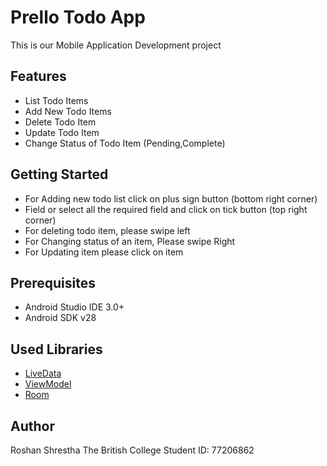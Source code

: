 # Prello Todo App
This is our Mobile Application Development project 
## Features
* List Todo Items
* Add New Todo Items 
* Delete Todo Item
* Update Todo Item
* Change Status of Todo Item (Pending,Complete)

## Getting Started
* For Adding new todo list click on plus sign button (bottom right corner)
* Field or select all the required field and click on tick button (top right corner)
* For deleting todo item, please swipe left
* For Changing status of an item, Please swipe Right
* For Updating item please click on item
## Prerequisites
*   Android Studio IDE 3.0+
*   Android SDK v28
## Used Libraries
*   [LiveData](https://developer.android.com/topic/libraries/architecture/livedata)
*   [ViewModel](https://developer.android.com/topic/libraries/architecture/viewmodel)
*   [Room](https://developer.android.com/topic/libraries/architecture/room)
## Author
Roshan Shrestha
The British College 
Student ID: 77206862
